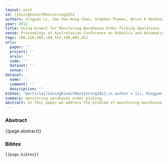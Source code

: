 ```yaml
---
layout: post
id: liUsingKinectMonitoring2012
authors: Xingyan Li, Ian Yen-Hung Chen, Stephen Thomas, Bruce A MacDonald
year: 2012
title: Using Kinect for Monitoring Warehouse Order Picking Operations
venue: Proceedings of Australasian Conference on Robotics and Automation
tags: t80,a26,d02,c04,t63,t08,m01,d51
urls:
  paper: ''
  project: ''
  arxiv: ''
  code: ''
  dataset: ''
  venue: ''
dataset:
  name: ''
  comment: ''
  description: ''
bibtex: "@article{liUsingKinectMonitoring2012,\n author = {Li, Xingyan and Chen, Ian Yen-Hung and Thomas, Stephen and MacDonald, Bruce A},\n date = {2012},\n journaltitle = {Proceedings of Australasian Conference on Robotics and Automation},\n langid = {english},\n pages = {7},\n title = {Using {{Kinect}} for Monitoring Warehouse Order Picking Operations}\n}\n"
summary: monitoring warehouse order picking
abstract: In this paper we address the problem of monitoring warehouse order picking using a Kinect sensor, which provides RGB and depth information. We propose a new method that uses both 2D and 3D sensory data from the Kinect sensor for recognizing cuboids in an item picking scenario. 2D local texture based features are derived from the Kinect sensor’s RGB camera image data, which are used to distinguish objects with different patterns. 3D geometric information are derived from the Kinect sensor’s depth data, which are useful for recognizing objects of different size. Usually, 2D object recognition method has relatively low recognition accuracy when the object is not sufficiently textured or illuminated uniformly. Under those situations, 3D data provide geometric descriptions such as planes and volume and becomes a welcome addition to the 2D method. The proposed approach is implemented and tested on a simulated warehouse item picking workstation for item recognition and process monitoring. Many box-shape items of different sizes, shapes and pattern textures are tested. The proposed approach can also be applied in many other applications.
---
```


### Abstract

{{page.abstract}}

### Bibtex

```
{{page.bibtex}}
```
